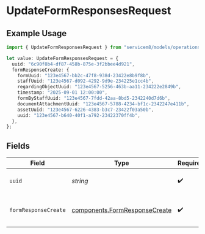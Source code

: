 # UpdateFormResponsesRequest

## Example Usage

```typescript
import { UpdateFormResponsesRequest } from "servicem8/models/operations";

let value: UpdateFormResponsesRequest = {
  uuid: "6c90f8b4-df87-458b-875e-3f2bbee4d921",
  formResponseCreate: {
    formUuid: "123e4567-bb2c-47f8-938d-23422e8b9f8b",
    staffUuid: "123e4567-d092-4292-9d9e-234225e1cc4b",
    regardingObjectUuid: "123e4567-5256-463b-aa11-234222e2849b",
    timestamp: "2025-09-01 12:00:00",
    formByStaffUuid: "123e4567-7fdd-42aa-8bd5-2342240d7d6b",
    documentAttachmentUuid: "123e4567-5788-4234-bf1c-2342247e411b",
    assetUuid: "123e4567-6226-4383-b3c7-23422f03a50b",
    uuid: "123e4567-b640-40f1-a792-23422370ff4b",
  },
};
```

## Fields

| Field                                                                          | Type                                                                           | Required                                                                       | Description                                                                    |
| ------------------------------------------------------------------------------ | ------------------------------------------------------------------------------ | ------------------------------------------------------------------------------ | ------------------------------------------------------------------------------ |
| `uuid`                                                                         | *string*                                                                       | :heavy_check_mark:                                                             | UUID of the Form Response                                                      |
| `formResponseCreate`                                                           | [components.FormResponseCreate](../../models/components/formresponsecreate.md) | :heavy_check_mark:                                                             | Form Response fields to update                                                 |